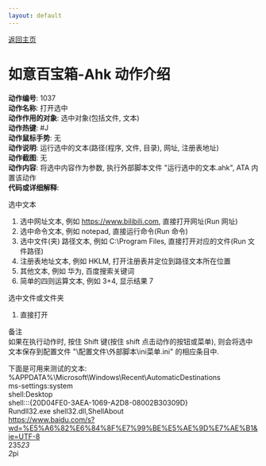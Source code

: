 ```yaml
---
layout: default
---
```


[返回主页](http://wyagd001.github.io/RuYi-Ahk)

# [](#header-2) 如意百宝箱-Ahk 动作介绍

**动作编号**: 1037  
**动作名称**: 打开选中  
**动作作用的对象**: 选中对象(包括文件, 文本)  
**动作热键**: #J  
**动作鼠标手势**: 无  
**动作说明**: 运行选中的文本(路径(程序, 文件, 目录), 网址, 注册表地址)  
**动作截图**: 无  
**动作内容**: 将选中内容作为参数, 执行外部脚本文件 "运行选中的文本.ahk", ATA 内置该动作  
**代码或详细解释**:  

选中文本  
1. 选中网址文本, 例如 https://www.bilibili.com, 直接打开网址(Run 网址)  
2. 选中命令文本, 例如 notepad, 直接运行命令(Run 命令)  
3. 选中文件(夹) 路径文本, 例如 C:\Program Files\, 直接打开对应的文件(Run 文件路径)  
4. 注册表地址文本, 例如 HKLM, 打开注册表并定位到路径文本所在位置  
5. 其他文本, 例如 华为, 百度搜索关键词  
6. 简单的四则运算文本, 例如 3+4, 显示结果 7  

选中文件或文件夹  
1. 直接打开  

备注  
如果在执行动作时, 按住 Shift 键(按住 shift 点击动作的按钮或菜单), 则会将选中文本保存到配置文件 "\配置文件\外部脚本\ini菜单.ini" 的相应条目中.  

下面是可用来测试的文本:  
%APPDATA%\Microsoft\Windows\Recent\AutomaticDestinations  
ms-settings:system  
shell:Desktop  
shell:::{20D04FE0-3AEA-1069-A2D8-08002B30309D}  
Rundll32.exe shell32.dll,ShellAbout  
https://www.baidu.com/s?wd=%E5%A6%82%E6%84%8F%E7%99%BE%E5%AE%9D%E7%AE%B1&ie=UTF-8  
235*23  
2*pi  